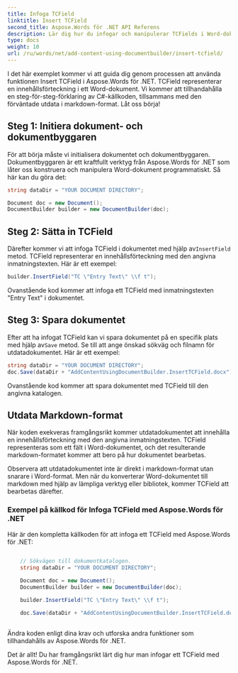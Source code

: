 ```yaml
---
title: Infoga TCField
linktitle: Insert TCField
second_title: Aspose.Words för .NET API Referens
description: Lär dig hur du infogar och manipulerar TCFields i Word-dokument med C# och Aspose.Words för .NET i den här steg-för-steg-guiden.
type: docs
weight: 10
url: /ru/words/net/add-content-using-documentbuilder/insert-tcfield/
---
```


I det här exemplet kommer vi att guida dig genom processen att använda funktionen Insert TCField i Aspose.Words för .NET. TCField representerar en innehållsförteckning i ett Word-dokument. Vi kommer att tillhandahålla en steg-för-steg-förklaring av C#-källkoden, tillsammans med den förväntade utdata i markdown-format. Låt oss börja!

## Steg 1: Initiera dokument- och dokumentbyggaren

För att börja måste vi initialisera dokumentet och dokumentbyggaren. Dokumentbyggaren är ett kraftfullt verktyg från Aspose.Words för .NET som låter oss konstruera och manipulera Word-dokument programmatiskt. Så här kan du göra det:

```csharp
string dataDir = "YOUR DOCUMENT DIRECTORY";

Document doc = new Document();
DocumentBuilder builder = new DocumentBuilder(doc);
```

## Steg 2: Sätta in TCField

 Därefter kommer vi att infoga TCField i dokumentet med hjälp av`InsertField` metod. TCField representerar en innehållsförteckning med den angivna inmatningstexten. Här är ett exempel:

```csharp
builder.InsertField("TC \"Entry Text\" \\f t");
```

Ovanstående kod kommer att infoga ett TCField med inmatningstexten "Entry Text" i dokumentet.

## Steg 3: Spara dokumentet

 Efter att ha infogat TCField kan vi spara dokumentet på en specifik plats med hjälp av`Save` metod. Se till att ange önskad sökväg och filnamn för utdatadokumentet. Här är ett exempel:

```csharp
string dataDir = "YOUR DOCUMENT DIRECTORY";
doc.Save(dataDir + "AddContentUsingDocumentBuilder.InsertTCField.docx");
```

Ovanstående kod kommer att spara dokumentet med TCField till den angivna katalogen.

## Utdata Markdown-format

När koden exekveras framgångsrikt kommer utdatadokumentet att innehålla en innehållsförteckning med den angivna inmatningstexten. TCField representeras som ett fält i Word-dokumentet, och det resulterande markdown-formatet kommer att bero på hur dokumentet bearbetas.

Observera att utdatadokumentet inte är direkt i markdown-format utan snarare i Word-format. Men när du konverterar Word-dokumentet till markdown med hjälp av lämpliga verktyg eller bibliotek, kommer TCField att bearbetas därefter.

### Exempel på källkod för Infoga TCField med Aspose.Words för .NET

Här är den kompletta källkoden för att infoga ett TCField med Aspose.Words för .NET:

```csharp

	// Sökvägen till dokumentkatalogen.
	string dataDir = "YOUR DOCUMENT DIRECTORY";
	
	Document doc = new Document();
	DocumentBuilder builder = new DocumentBuilder(doc);

	builder.InsertField("TC \"Entry Text\" \\f t");

	doc.Save(dataDir + "AddContentUsingDocumentBuilder.InsertTCField.docx");
			
```

Ändra koden enligt dina krav och utforska andra funktioner som tillhandahålls av Aspose.Words för .NET.

Det är allt! Du har framgångsrikt lärt dig hur man infogar ett TCField med Aspose.Words för .NET.

